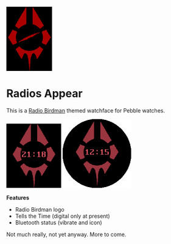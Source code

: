 ![Radio Birdman logo](resources/images/background.png)

# Radios Appear

This is a [Radio Birdman](http://www.radiobirdman.com/) themed watchface for Pebble watches.

![screenshot](screenshots/pebble_screenshot_2016-10-28_21-18-48.png)
![screenshot](screenshots/pebble_screenshot_2016-10-29_12-15-46.png)

**Features**

* Radio Birdman logo
* Tells the Time (digital only at present)
* Bluetooth status (vibrate and icon)

Not much really, not yet anyway. More to come.

